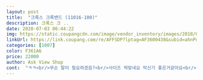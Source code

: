 ```yaml
---
layout: post 
title:  "크록스 크록밴드 (11016-100)" 
description: 크록스 크 ..
date: 2020-07-03 06:44:22 
img: https://static.coupangcdn.com/image/vendor_inventory/images/2018/03/21/8/9/f9fd7aea-2ca6-4967-9d46-10296c246aff.jpg 
linkUrl: https://link.coupang.com/re/AFFSDP?lptag=AF3600438&subid=ahnPublicAsk&pageKey=191263233&itemId=546664916&vendorItemId=70943932209&traceid=V0-113-c6e4ad00028d3c98 
categories: [1007] 
color: F361A6 
price: 22000 
author: Ask View Shop 
cont:  "ㅋㅋ<br/>무슨 말이 필요하겠음?<br/>사이즈 딱맞네요 막신기 좋은거같아요<br/>역시 크록스!<br/>" 
---
```

